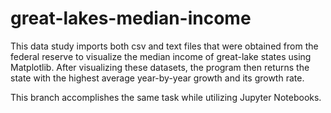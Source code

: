 # great-lakes-median-income
This data study imports both csv and text files that were obtained from the federal reserve to visualize the median income of great-lake states using Matplotlib. 
After visualizing these datasets, the program then returns the state with the highest average year-by-year growth and its growth rate.

This branch accomplishes the same task while utilizing Jupyter Notebooks.

